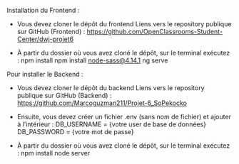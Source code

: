 Installation du Frontend :
-	Vous devez cloner le dépôt du frontend
Liens vers le repository publique sur GitHub (Frontend) :
https://github.com/OpenClassrooms-Student-Center/dwj-projet6 

-	À partir du dossier où vous avez cloné le dépôt, sur le terminal exécutez :
npm install
npm install node-sass@4.14.1
ng serve


Pour installer le Backend :
-	Vous devez cloner le dépôt du backend
Liens vers le repository publique sur GitHub (Backend) : 
https://github.com/Marcoguzman211/Projet-6_SoPekocko

-	Ensuite, vous devez créer un fichier .env (sans nom de fichier) et ajouter à l’intérieur :
DB_USERNAME = {votre user de base de données} 
DB_PASSWORD = {votre mot de passe}

-	À partir du dossier où vous avez cloné le dépôt, sur le terminal exécutez : 
npm install 
node server
